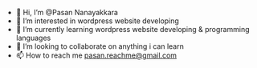 - 👋 Hi, I’m @Pasan Nanayakkara
- 👀 I’m interested in wordpress website developing
- 🌱 I’m currently learning wordpress website developing & programming languages
- 💞️ I’m looking to collaborate on anything i can learn
- 📫 How to reach me pasan.reachme@gmail.com

<!---
pasan899/pasan899 is a ✨ special ✨ repository because its `README.md` (this file) appears on your GitHub profile.
You can click the Preview link to take a look at your changes.
--->
